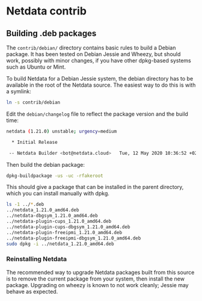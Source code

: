 <!--
title: "Netdata contrib"
custom_edit_url: https://github.com/netdata/netdata/edit/master/contrib/README.md
sidebar_label: "Netdata contrib"
learn_status: "Published"
learn_topic_type: "References"
learn_rel_path: "Developers"
-->

# Netdata contrib

## Building .deb packages

The `contrib/debian/` directory contains basic rules to build a
Debian package.  It has been tested on Debian Jessie and Wheezy,
but should work, possibly with minor changes, if you have other
dpkg-based systems such as Ubuntu or Mint.

To build Netdata for a Debian Jessie system, the debian directory
has to be available in the root of the Netdata source. The easiest
way to do this is with a symlink:

```sh
ln -s contrib/debian
```

Edit the `debian/changelog` file to reflect the package version and
the build time:

```sh
netdata (1.21.0) unstable; urgency=medium

  * Initial Release

 -- Netdata Builder <bot@netdata.cloud>   Tue, 12 May 2020 10:36:52 +0200
```

Then build the debian package:

```sh
dpkg-buildpackage -us -uc -rfakeroot
```

This should give a package that can be installed in the parent
directory, which you can install manually with dpkg.

```sh
ls -1 ../*.deb
../netdata_1.21.0_amd64.deb
../netdata-dbgsym_1.21.0_amd64.deb
../netdata-plugin-cups_1.21.0_amd64.deb
../netdata-plugin-cups-dbgsym_1.21.0_amd64.deb
../netdata-plugin-freeipmi_1.21.0_amd64.deb
../netdata-plugin-freeipmi-dbgsym_1.21.0_amd64.deb
sudo dpkg -i ../netdata_1.21.0_amd64.deb
```

### Reinstalling Netdata

The recommended way to upgrade Netdata packages built from this
source is to remove the current package from your system, then
install the new package. Upgrading on wheezy is known to not
work cleanly; Jessie may behave as expected.


